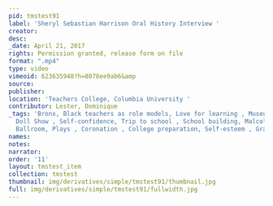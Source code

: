 ```yaml
---
pid: tmstest91
label: 'Sheryl Sebastian Harrison Oral History Interview '
creator:
desc:
_date: April 21, 2017
rights: Permission granted, release form on file
format: ".mp4"
type: video
vimeoid: 623635948?h=8078ee9ab6&amp
source:
publisher:
location: 'Teachers College, Columbia University '
contributor: Lester, Dominique
_tags: 'Bronx, Black teachers as role models, Love for learning , Museums, Dance ,
  Doll Show , Self-confidence, Trip to school , School building, Malcolm X, Audubon
  Ballroom, Plays , Coronation , College preparation, Self-esteem , Gratitude '
names:
notes:
narrator:
order: '11'
layout: tmstest_item
collection: tmstest
thumbnail: img/derivatives/simple/tmstest91/thumbnail.jpg
full: img/derivatives/simple/tmstest91/fullwidth.jpg
---
```

